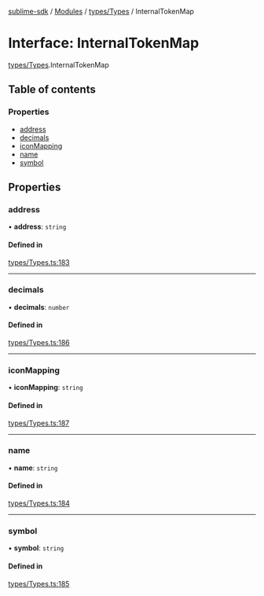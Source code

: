 [sublime-sdk](../README.md) / [Modules](../modules.md) / [types/Types](../modules/types_Types.md) / InternalTokenMap

# Interface: InternalTokenMap

[types/Types](../modules/types_Types.md).InternalTokenMap

## Table of contents

### Properties

- [address](types_Types.InternalTokenMap.md#address)
- [decimals](types_Types.InternalTokenMap.md#decimals)
- [iconMapping](types_Types.InternalTokenMap.md#iconmapping)
- [name](types_Types.InternalTokenMap.md#name)
- [symbol](types_Types.InternalTokenMap.md#symbol)

## Properties

### address

• **address**: `string`

#### Defined in

[types/Types.ts:183](https://github.com/sublime-finance/sublime-sdk/blob/8d25170/src/types/Types.ts#L183)

___

### decimals

• **decimals**: `number`

#### Defined in

[types/Types.ts:186](https://github.com/sublime-finance/sublime-sdk/blob/8d25170/src/types/Types.ts#L186)

___

### iconMapping

• **iconMapping**: `string`

#### Defined in

[types/Types.ts:187](https://github.com/sublime-finance/sublime-sdk/blob/8d25170/src/types/Types.ts#L187)

___

### name

• **name**: `string`

#### Defined in

[types/Types.ts:184](https://github.com/sublime-finance/sublime-sdk/blob/8d25170/src/types/Types.ts#L184)

___

### symbol

• **symbol**: `string`

#### Defined in

[types/Types.ts:185](https://github.com/sublime-finance/sublime-sdk/blob/8d25170/src/types/Types.ts#L185)
